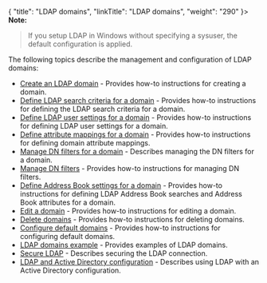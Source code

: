 {
    "title": "LDAP domains",
    "linkTitle": "LDAP domains",
    "weight": "290"
}> **Note:**
>
> If you setup LDAP in Windows without specifying a sysuser, the default configuration is applied.

The following topics describe the management and configuration of LDAP domains:

-   <a href="t_st_create_domain" class="MCXref xref">Create an LDAP domain</a> - Provides how-to instructions for creating a domain.
-   <a href="t_st_define_ldap_search_criteria_for_domain" class="MCXref xref">Define LDAP search criteria for a domain</a> - Provides how-to instructions for defining the LDAP search criteria for a domain.
-   <a href="t_st_define_ldap_user_settings_for_domain" class="MCXref xref">Define LDAP user settings for a domain</a> - Provides how-to instructions for defining LDAP user settings for a domain.
-   <a href="t_st_define_attribute_mappings_for_domain" class="MCXref xref">Define attribute mappings for a domain</a> - Provides how-to instructions for defining domain attribute mappings.
-   <a href="t_st_manage_dn_filters_for_domain" class="MCXref xref">Manage DN filters for a domain</a> - Describes managing the DN filters for a domain.
-   <a href="t_st_add_dn_filter" class="MCXref xref">Manage DN filters</a> - Provides how-to instructions for managing DN filters.
-   <a href="t_st_define_ab_settings_for_domain" class="MCXref xref">Define Address Book settings for a domain</a> - Provides how-to instructions for defining LDAP Address Book searches and Address Book attributes for a domain.
-   <a href="t_st_edit_domain" class="MCXref xref">Edit a domain</a> - Provides how-to instructions for editing a domain.
-   <a href="t_st_delete_domains" class="MCXref xref">Delete domains</a> - Provides how-to instructions for deleting domains.
-   <a href="t_st_configure_default_domains" class="MCXref xref">Configure default domains</a> - Provides how-to instructions for configuring default domains.
-   <a href="c_st_ldap_domains_example" class="MCXref xref">LDAP domains example</a> - Provides examples of LDAP domains.
-   <a href="c_st_secure_ldap" class="MCXref xref">Secure LDAP</a> - Describes securing the LDAP connection.
-   <a href="c_st_ldap_active_directory_configuration" class="MCXref xref">LDAP and Active Directory configuration</a> - Describes using LDAP with an Active Directory configuration.
